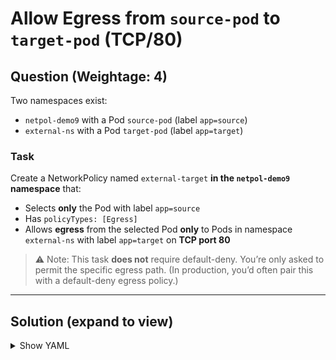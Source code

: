 # Allow Egress from `source-pod` to `target-pod` (TCP/80)

## **Question (Weightage: 4)**

Two namespaces exist:
- `netpol-demo9` with a Pod `source-pod` (label `app=source`)
- `external-ns` with a Pod `target-pod` (label `app=target`)

### **Task**

Create a NetworkPolicy named `external-target` **in the `netpol-demo9` namespace** that:
- Selects **only** the Pod with label `app=source`
- Has `policyTypes: [Egress]`
- Allows **egress** from the selected Pod **only** to Pods in namespace `external-ns` with label `app=target` on **TCP port 80**

> ⚠️ Note: This task **does not** require default-deny. You’re only asked to permit the specific egress path. (In production, you’d often pair this with a default-deny egress policy.)


---

## **Solution (expand to view)**

<details>
<summary>Show YAML</summary>

```yaml
apiVersion: networking.k8s.io/v1
kind: NetworkPolicy
metadata:
  name: external-target
  namespace: netpol-demo9
spec:
  podSelector:
    matchLabels:
      app: source
  policyTypes:
  - Egress
  egress:
  - to:
    - namespaceSelector:
        matchLabels:
          kubernetes.io/metadata.name: external-ns
      podSelector:
        matchLabels:
          app: target
    ports:
    - protocol: TCP
      port: 80
```
</details>
